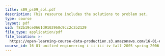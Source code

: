 ```yaml
---
title: s09_ps09_sol.pdf
description: This resource includes the solutions to problem set.
type: course
layout: pdf
uid: f82b19ce0661d9102960c9cc2c2b2129
file_type: application/pdf
file_location: >-
  https://open-learning-course-data-production.s3.amazonaws.com/16-01-unified-engineering-i-ii-iii-iv-fall-2005-spring-2006/f82b19ce0661d9102960c9cc2c2b2129_s09_ps09_sol.pdf
course_id: 16-01-unified-engineering-i-ii-iii-iv-fall-2005-spring-2006
---
```

